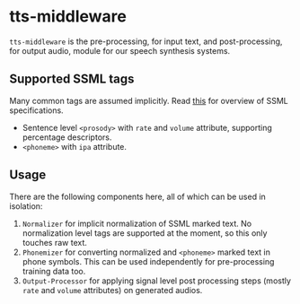 # tts-middleware

`tts-middleware` is the pre-processing, for input text, and post-processing, for
output audio, module for our speech synthesis systems.

## Supported SSML tags

Many common tags are assumed implicitly. Read
[this](https://www.w3.org/TR/speech-synthesis/) for overview of SSML
specifications.

+ Sentence level `<prosody>` with `rate` and `volume` attribute, supporting
  percentage descriptors.
+ `<phoneme>` with `ipa` attribute.

## Usage

There are the following components here, all of which can be used in isolation:

1. `Normalizer` for implicit normalization of SSML marked text. No normalization
   level tags are supported at the moment, so this only touches raw text.
1. `Phonemizer` for converting normalized and `<phoneme>` marked text in phone
   symbols. This can be used independently for pre-processing training data too.
2. `Output-Processor` for applying signal level post processing steps (mostly
   `rate` and `volume` attributes) on generated audios.
